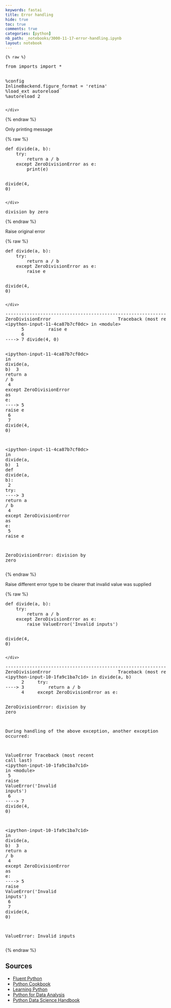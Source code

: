```yaml
---
keywords: fastai
title: Error handling
hide: true
toc: true
comments: true
categories: [python]
nb_path: _notebooks/3000-11-17-error-handling.ipynb
layout: notebook
---
```


<!--
#################################################
### THIS FILE WAS AUTOGENERATED! DO NOT EDIT! ###
#################################################
# file to edit: _notebooks/3000-11-17-error-handling.ipynb
-->

<div class="container" id="notebook-container">
        
    {% raw %}
    
<div class="cell border-box-sizing code_cell rendered">
<div class="input">

<div class="inner_cell">
    <div class="input_area">
<div class=" highlight hl-ipython3"><pre><span></span><span class="kn">from</span> <span class="nn">imports</span> <span class="kn">import</span> <span class="o">*</span>

<span class="o">%</span><span class="k">config</span> InlineBackend.figure_format = &#39;retina&#39;
<span class="o">%</span><span class="k">load_ext</span> autoreload
<span class="o">%</span><span class="k">autoreload</span> 2
</pre></div>

    </div>
</div>
</div>

</div>
    {% endraw %}

<div class="cell border-box-sizing text_cell rendered"><div class="inner_cell">
<div class="text_cell_render border-box-sizing rendered_html">
<p>Only printing message</p>

</div>
</div>
</div>
    {% raw %}
    
<div class="cell border-box-sizing code_cell rendered">
<div class="input">

<div class="inner_cell">
    <div class="input_area">
<div class=" highlight hl-ipython3"><pre><span></span><span class="k">def</span> <span class="nf">divide</span><span class="p">(</span><span class="n">a</span><span class="p">,</span> <span class="n">b</span><span class="p">):</span>
    <span class="k">try</span><span class="p">:</span>
        <span class="k">return</span> <span class="n">a</span> <span class="o">/</span> <span class="n">b</span>
    <span class="k">except</span> <span class="ne">ZeroDivisionError</span> <span class="k">as</span> <span class="n">e</span><span class="p">:</span>
        <span class="nb">print</span><span class="p">(</span><span class="n">e</span><span class="p">)</span>
        
<span class="n">divide</span><span class="p">(</span><span class="mi">4</span><span class="p">,</span> <span class="mi">0</span><span class="p">)</span>
</pre></div>

    </div>
</div>
</div>

<div class="output_wrapper">
<div class="output">

<div class="output_area">

<div class="output_subarea output_stream output_stdout output_text">
<pre>division by zero
</pre>
</div>
</div>

</div>
</div>

</div>
    {% endraw %}

<div class="cell border-box-sizing text_cell rendered"><div class="inner_cell">
<div class="text_cell_render border-box-sizing rendered_html">
<p>Raise original error</p>

</div>
</div>
</div>
    {% raw %}
    
<div class="cell border-box-sizing code_cell rendered">
<div class="input">

<div class="inner_cell">
    <div class="input_area">
<div class=" highlight hl-ipython3"><pre><span></span><span class="k">def</span> <span class="nf">divide</span><span class="p">(</span><span class="n">a</span><span class="p">,</span> <span class="n">b</span><span class="p">):</span>
    <span class="k">try</span><span class="p">:</span>
        <span class="k">return</span> <span class="n">a</span> <span class="o">/</span> <span class="n">b</span>
    <span class="k">except</span> <span class="ne">ZeroDivisionError</span> <span class="k">as</span> <span class="n">e</span><span class="p">:</span>
        <span class="k">raise</span> <span class="n">e</span>
        
<span class="n">divide</span><span class="p">(</span><span class="mi">4</span><span class="p">,</span> <span class="mi">0</span><span class="p">)</span>
</pre></div>

    </div>
</div>
</div>

<div class="output_wrapper">
<div class="output">

<div class="output_area">

<div class="output_subarea output_text output_error">
<pre>
<span class="ansi-red-fg">---------------------------------------------------------------------------</span>
<span class="ansi-red-fg">ZeroDivisionError</span>                         Traceback (most recent call last)
<span class="ansi-green-fg">&lt;ipython-input-11-4ca87b7cf0dc&gt;</span> in <span class="ansi-cyan-fg">&lt;module&gt;</span>
<span class="ansi-green-intense-fg ansi-bold">      5</span>         <span class="ansi-green-fg">raise</span> e
<span class="ansi-green-intense-fg ansi-bold">      6</span> 
<span class="ansi-green-fg">----&gt; 7</span><span class="ansi-red-fg"> </span>divide<span class="ansi-blue-fg">(</span><span class="ansi-cyan-fg">4</span><span class="ansi-blue-fg">,</span> <span class="ansi-cyan-fg">0</span><span class="ansi-blue-fg">)</span>

<span class="ansi-green-fg">&lt;ipython-input-11-4ca87b7cf0dc&gt;</span> in <span class="ansi-cyan-fg">divide</span><span class="ansi-blue-fg">(a, b)</span>
<span class="ansi-green-intense-fg ansi-bold">      3</span>         <span class="ansi-green-fg">return</span> a <span class="ansi-blue-fg">/</span> b
<span class="ansi-green-intense-fg ansi-bold">      4</span>     <span class="ansi-green-fg">except</span> ZeroDivisionError <span class="ansi-green-fg">as</span> e<span class="ansi-blue-fg">:</span>
<span class="ansi-green-fg">----&gt; 5</span><span class="ansi-red-fg">         </span><span class="ansi-green-fg">raise</span> e
<span class="ansi-green-intense-fg ansi-bold">      6</span> 
<span class="ansi-green-intense-fg ansi-bold">      7</span> divide<span class="ansi-blue-fg">(</span><span class="ansi-cyan-fg">4</span><span class="ansi-blue-fg">,</span> <span class="ansi-cyan-fg">0</span><span class="ansi-blue-fg">)</span>

<span class="ansi-green-fg">&lt;ipython-input-11-4ca87b7cf0dc&gt;</span> in <span class="ansi-cyan-fg">divide</span><span class="ansi-blue-fg">(a, b)</span>
<span class="ansi-green-intense-fg ansi-bold">      1</span> <span class="ansi-green-fg">def</span> divide<span class="ansi-blue-fg">(</span>a<span class="ansi-blue-fg">,</span> b<span class="ansi-blue-fg">)</span><span class="ansi-blue-fg">:</span>
<span class="ansi-green-intense-fg ansi-bold">      2</span>     <span class="ansi-green-fg">try</span><span class="ansi-blue-fg">:</span>
<span class="ansi-green-fg">----&gt; 3</span><span class="ansi-red-fg">         </span><span class="ansi-green-fg">return</span> a <span class="ansi-blue-fg">/</span> b
<span class="ansi-green-intense-fg ansi-bold">      4</span>     <span class="ansi-green-fg">except</span> ZeroDivisionError <span class="ansi-green-fg">as</span> e<span class="ansi-blue-fg">:</span>
<span class="ansi-green-intense-fg ansi-bold">      5</span>         <span class="ansi-green-fg">raise</span> e

<span class="ansi-red-fg">ZeroDivisionError</span>: division by zero</pre>
</div>
</div>

</div>
</div>

</div>
    {% endraw %}

<div class="cell border-box-sizing text_cell rendered"><div class="inner_cell">
<div class="text_cell_render border-box-sizing rendered_html">
<p>Raise different error type to be clearer that invalid value was supplied</p>

</div>
</div>
</div>
    {% raw %}
    
<div class="cell border-box-sizing code_cell rendered">
<div class="input">

<div class="inner_cell">
    <div class="input_area">
<div class=" highlight hl-ipython3"><pre><span></span><span class="k">def</span> <span class="nf">divide</span><span class="p">(</span><span class="n">a</span><span class="p">,</span> <span class="n">b</span><span class="p">):</span>
    <span class="k">try</span><span class="p">:</span>
        <span class="k">return</span> <span class="n">a</span> <span class="o">/</span> <span class="n">b</span>
    <span class="k">except</span> <span class="ne">ZeroDivisionError</span> <span class="k">as</span> <span class="n">e</span><span class="p">:</span>
        <span class="k">raise</span> <span class="ne">ValueError</span><span class="p">(</span><span class="s1">&#39;Invalid inputs&#39;</span><span class="p">)</span>
        
<span class="n">divide</span><span class="p">(</span><span class="mi">4</span><span class="p">,</span> <span class="mi">0</span><span class="p">)</span>
</pre></div>

    </div>
</div>
</div>

<div class="output_wrapper">
<div class="output">

<div class="output_area">

<div class="output_subarea output_text output_error">
<pre>
<span class="ansi-red-fg">---------------------------------------------------------------------------</span>
<span class="ansi-red-fg">ZeroDivisionError</span>                         Traceback (most recent call last)
<span class="ansi-green-fg">&lt;ipython-input-10-1fa9c1ba7c1d&gt;</span> in <span class="ansi-cyan-fg">divide</span><span class="ansi-blue-fg">(a, b)</span>
<span class="ansi-green-intense-fg ansi-bold">      2</span>     <span class="ansi-green-fg">try</span><span class="ansi-blue-fg">:</span>
<span class="ansi-green-fg">----&gt; 3</span><span class="ansi-red-fg">         </span><span class="ansi-green-fg">return</span> a <span class="ansi-blue-fg">/</span> b
<span class="ansi-green-intense-fg ansi-bold">      4</span>     <span class="ansi-green-fg">except</span> ZeroDivisionError <span class="ansi-green-fg">as</span> e<span class="ansi-blue-fg">:</span>

<span class="ansi-red-fg">ZeroDivisionError</span>: division by zero

During handling of the above exception, another exception occurred:

<span class="ansi-red-fg">ValueError</span>                                Traceback (most recent call last)
<span class="ansi-green-fg">&lt;ipython-input-10-1fa9c1ba7c1d&gt;</span> in <span class="ansi-cyan-fg">&lt;module&gt;</span>
<span class="ansi-green-intense-fg ansi-bold">      5</span>         <span class="ansi-green-fg">raise</span> ValueError<span class="ansi-blue-fg">(</span><span class="ansi-blue-fg">&#39;Invalid inputs&#39;</span><span class="ansi-blue-fg">)</span>
<span class="ansi-green-intense-fg ansi-bold">      6</span> 
<span class="ansi-green-fg">----&gt; 7</span><span class="ansi-red-fg"> </span>divide<span class="ansi-blue-fg">(</span><span class="ansi-cyan-fg">4</span><span class="ansi-blue-fg">,</span> <span class="ansi-cyan-fg">0</span><span class="ansi-blue-fg">)</span>

<span class="ansi-green-fg">&lt;ipython-input-10-1fa9c1ba7c1d&gt;</span> in <span class="ansi-cyan-fg">divide</span><span class="ansi-blue-fg">(a, b)</span>
<span class="ansi-green-intense-fg ansi-bold">      3</span>         <span class="ansi-green-fg">return</span> a <span class="ansi-blue-fg">/</span> b
<span class="ansi-green-intense-fg ansi-bold">      4</span>     <span class="ansi-green-fg">except</span> ZeroDivisionError <span class="ansi-green-fg">as</span> e<span class="ansi-blue-fg">:</span>
<span class="ansi-green-fg">----&gt; 5</span><span class="ansi-red-fg">         </span><span class="ansi-green-fg">raise</span> ValueError<span class="ansi-blue-fg">(</span><span class="ansi-blue-fg">&#39;Invalid inputs&#39;</span><span class="ansi-blue-fg">)</span>
<span class="ansi-green-intense-fg ansi-bold">      6</span> 
<span class="ansi-green-intense-fg ansi-bold">      7</span> divide<span class="ansi-blue-fg">(</span><span class="ansi-cyan-fg">4</span><span class="ansi-blue-fg">,</span> <span class="ansi-cyan-fg">0</span><span class="ansi-blue-fg">)</span>

<span class="ansi-red-fg">ValueError</span>: Invalid inputs</pre>
</div>
</div>

</div>
</div>

</div>
    {% endraw %}

<div class="cell border-box-sizing text_cell rendered"><div class="inner_cell">
<div class="text_cell_render border-box-sizing rendered_html">
<h2 id="Sources">Sources<a class="anchor-link" href="#Sources"> </a></h2><ul>
<li><a href="https://www.oreilly.com/library/view/fluent-python/9781491946237/">Fluent Python</a></li>
<li><a href="https://www.oreilly.com/library/view/python-cookbook-3rd/9781449357337/">Python Cookbook</a></li>
<li><a href="https://www.oreilly.com/library/view/learning-python-5th/9781449355722/">Learning Python</a></li>
<li><a href="https://www.oreilly.com/library/view/python-for-data/9781491957653/">Python for Data Analysis</a></li>
<li><a href="https://www.oreilly.com/library/view/python-data-science/9781491912126/">Python Data Science Handbook</a></li>
</ul>

</div>
</div>
</div>
</div>
 

